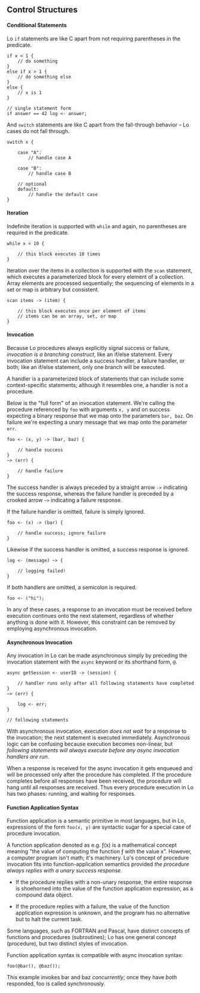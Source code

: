 ## Control Structures

#### Conditional Statements

Lo `if` statements are like C apart from not requiring parentheses in the predicate.

```
if x < 1 {
	// do something
}
else if x > 1 {
	// do something else
}
else {
	// x is 1
}

// single statement form
if answer == 42 log <- answer;

```

And `switch` statements are like C apart from the fall-through behavior – Lo cases do not fall through.

```
switch x {

    case "A":
        // handle case A
        
    case "B":
        // handle case B
    
    // optional
    default:
        // handle the default case
}

```

#### Iteration 

Indefinite iteration is supported with `while` and again, no parentheses are required in the predicate.

```
while x < 10 {

    // this block executes 10 times
}

```

Iteration over the items in a collection is supported with the `scan` statement, which executes a parameterized block for every element of a collection. Array elements are processed sequentially; the sequencing of elements in a set or map is arbitrary but consistent.

```
scan items -> (item) {

    // this block executes once per element of items
    // items can be an array, set, or map
}

```

#### Invocation

Because Lo procedures always explicitly signal success or failure, *invocation is a branching construct*, like an if/else statement. Every invocation statement can include a success handler, a failure handler, or both; like an if/else statement, only one branch will be executed.

A handler is a parameterized block of statements that can include some context-specific statements; although it resembles one, a handler is not a procedure.

Below is the "full form" of an invocation statement. We're calling the procedure referenced by `foo` with arguments `x, y` and on success expecting a binary response that we map onto the parameters `bar, baz`. On failure we're expecting a unary message that we map onto the parameter `err`.

```
foo <- (x, y) -> (bar, baz) {

    // handle success
}
~> (err) {

    // handle failure
}
```

The success handler is always preceded by a straight arrow `->` indicating the success response, whereas the failure handler is preceded by a crooked arrow `~>` indicating a failure response.

If the failure handler is omitted, failure is simply ignored.

```
foo <- (x) -> (bar) {

    // handle success; ignore failure
}
```

Likewise if the success handler is omitted, a success response is ignored.

```
log <- (message) ~> {

    // logging failed!
}
```

If both handlers are omitted, a semicolon is required.

```
foo <- ("hi");
```

In any of these cases, a response to an invocation must be received before execution continues onto the next statement, regardless of whether anything is done with it. However, this constraint can be removed by employing asynchronous invocation.

#### Asynchronous Invocation

Any invocation in Lo can be made asynchronous simply by preceding the invocation statement with the `async` keyword or its shorthand form, `@`. 

```
async getSession <- userID -> (session) {

    // handler runs only after all following statements have completed
}
~> (err) {

    log <- err;
}

// following statements
```

With asynchronous invocation, execution *does not wait* for a response to the invocation; the next statement is executed immediately. Asynchronous logic can be confusing because execution becomes non-linear, but *following statements will always execute before any async invocation handlers are run*.

When a response is received for the async invocation it gets enqueued and will be processed only after the procedure has completed. If the procedure completes before all responses have been received, the procedure will hang until all responses are received. Thus every procedure execution in Lo has two phases: running, and waiting for responses.

#### Function Application Syntax

Function application is a semantic primitive in most languages, but in Lo, expressions of the form `foo(x, y)` are syntactic sugar for a special case of procedure invocation.

A function application denoted as e.g. ƒ(x) is a mathematical concept meaning "the value of computing the function ƒ with the value x". However, a computer program isn't math; it's machinery. Lo's concept of procedure invocation fits into function-application semantics provided *the procedure always replies with a unary success response*.

- If the procedure replies with a non-unary response, the entire response is shoehorned into the value of the function application expression, as a compound data object.

- If the procedure replies with a failure, the value of the function application expression is unknown, and the program has no alternative but to halt the current task.

Some languages, such as FORTRAN and Pascal, have distinct concepts of functions and procedures (subroutines); Lo has one general concept (procedure), but two distinct styles of invocation.

Function application syntax is compatible with async invocation syntax:

```
foo(@bar(), @baz());
```

This example invokes bar and baz *concurrently*; once they have *both* responded, foo is called synchronously.